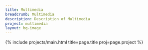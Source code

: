 ```yaml
---
title: Multimedia
breadcrumb: Multimedia
description: Description of Multimedia
project: multimedia
layout: bg-image
---
```

{% include projects/main.html title=page.title proj=page.project %}
